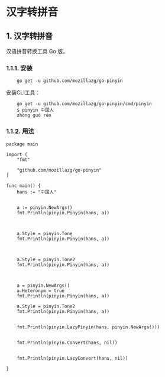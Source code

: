 # 汉字转拼音

## 1. 汉字转拼音 <a id="&#x6C49;&#x5B57;&#x8F6C;&#x62FC;&#x97F3;"></a>

汉语拼音转换工具 Go 版。

### 1.1.1. 安装 <a id="&#x5B89;&#x88C5;"></a>

```text
    go get -u github.com/mozillazg/go-pinyin
```

安装CLI工具：

```text
    go get -u github.com/mozillazg/go-pinyin/cmd/pinyin
    $ pinyin 中国人
    zhōng guó rén
```

### 1.1.2. 用法 <a id="&#x7528;&#x6CD5;"></a>

```text
package main

import (
    "fmt"

    "github.com/mozillazg/go-pinyin"
)

func main() {
    hans := "中国人"

    
    a := pinyin.NewArgs()
    fmt.Println(pinyin.Pinyin(hans, a))
    

    
    a.Style = pinyin.Tone
    fmt.Println(pinyin.Pinyin(hans, a))
    

    
    a.Style = pinyin.Tone2
    fmt.Println(pinyin.Pinyin(hans, a))
    

    
    a = pinyin.NewArgs()
    a.Heteronym = true
    fmt.Println(pinyin.Pinyin(hans, a))
    
    a.Style = pinyin.Tone2
    fmt.Println(pinyin.Pinyin(hans, a))
    

    fmt.Println(pinyin.LazyPinyin(hans, pinyin.NewArgs()))
    

    fmt.Println(pinyin.Convert(hans, nil))
    

    fmt.Println(pinyin.LazyConvert(hans, nil))
    
}
```

